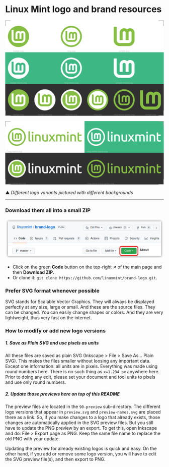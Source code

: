 # Linux Mint logo and brand resources

![90-preview/preview.png](90-preview/preview.png)

![90-preview/preview-names.png](90-preview/preview-names.png)

▲ *Different logo variants pictured with different backgrounds*

---

### Download them all into a small ZIP

![](90-preview/GitHub-code-button.png)

* Click on the green **Code** button on the top-right ↗ of the main page and then **Download ZIP.**
* Or clone it: `git clone https://github.com/linuxmint/brand-logo.git`.

### Prefer SVG format whenever possible

SVG stands for Scalable Vector Graphics. They will always be displayed perfectly at any size, large or small. And these are the source files. They can be changed. You can easily change shapes or colors. And they are very lightweight, thus very fast on the internet.

### How to modify or add new logo versions

##### 1. Save as Plain SVG and use pixels as units
All these files are saved as plain SVG (Inkscape > File > Save As... Plain SVG). This makes the files smaller without loosing any important data. Except one information: all units are in pixels. Everything was made using round numbers here. There is no such thing as `x=1.234 px` anywhere here. Prior to doing any edit, please set your document and tool units to pixels and use only round numbers.

##### 2. Update those previews here on top of this README
The preview files are located in the `90-preview` sub-directory. The different logo versions that appear in `preview.svg` and `preview-names.svg` are placed there as a link. So, if you make changes to a logo that already exists, those changes are automatically applied in the SVG preview files. But you still have to update the PNG preview by an export. To get this, open Inkscape and do: File > Export page as PNG. Keep the same file name to replace the old PNG with your update.

Updating the preview for already existing logos is quick and easy. On the other hand, if you add or remove some logo version, you will have to edit the SVG preview file(s), and then export to PNG.